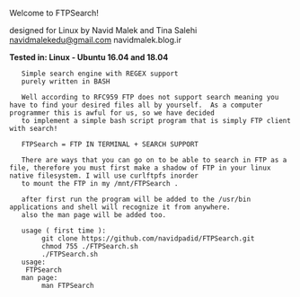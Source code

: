 


Welcome to FTPSearch!

designed for Linux by Navid Malek and Tina Salehi
navidmalekedu@gmail.com
navidmalek.blog.ir


**Tested in: Linux - Ubuntu 16.04 and 18.04**

	
       Simple search engine with REGEX support
       purely written in BASH

       Well according to RFC959 FTP does not support search meaning you have to find your desired files all by yourself.  As a computer programmer this is awful for us, so we have decided
       to implement a simple bash script program that is simply FTP client with search!

       FTPSearch = FTP IN TERMINAL + SEARCH SUPPORT

       There are ways that you can go on to be able to search in FTP as a file, therefore you must first make a shadow of FTP in your linux native filesystem. I will use curlftpfs inorder
       to mount the FTP in my /mnt/FTPSearch .
	
       after first run the program will be added to the /usr/bin applications and shell will recognize it from anywhere.
       also the man page will be added too.

       usage ( first time ):
            git clone https://github.com/navidpadid/FTPSearch.git
            chmod 755 ./FTPSearch.sh
            ./FTPSearch.sh
       usage:
	    FTPSearch
       man page:
            man FTPSearch
